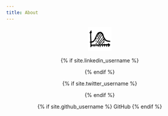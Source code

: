 ```yaml
---
title: About
---
```


<link rel="stylesheet" href="//maxcdn.bootstrapcdn.com/font-awesome/4.3.0/css/font-awesome.min.css">

<!-- turn off underlining of links -->
<head>
    <style type="text/css">
        a {text-decoration: none; }
    </style>
</head>

<center>
<a href="http://www.subsubroutine.com">
  <img src="/assets/favicon.png">
</a>
<p>
{% if site.linkedin_username %}
<div>
    <a href="https://au.linkedin.com/in/{{ site.linkedin_username }}">
      <i class="fa fa-linkedin fa-3x"></i>  <!--LinkedIn -->
    </a>
</div>
{% endif %}
<p>
{% if site.twitter_username %}
<div>
    <a href="https://twitter.com/{{ site.twitter_username }}">
      <i class="fa fa-twitter fa-3x"></i>  <!--Twitter -->
    </a>
</div>
{% endif %}
<p>
{% if site.github_username %}
    <a href="https://github.com/{{ site.github_username }}">
      <i class="fa fa-github"></i> GitHub
    </a>
{% endif %}
<p>
</div>
</center>
